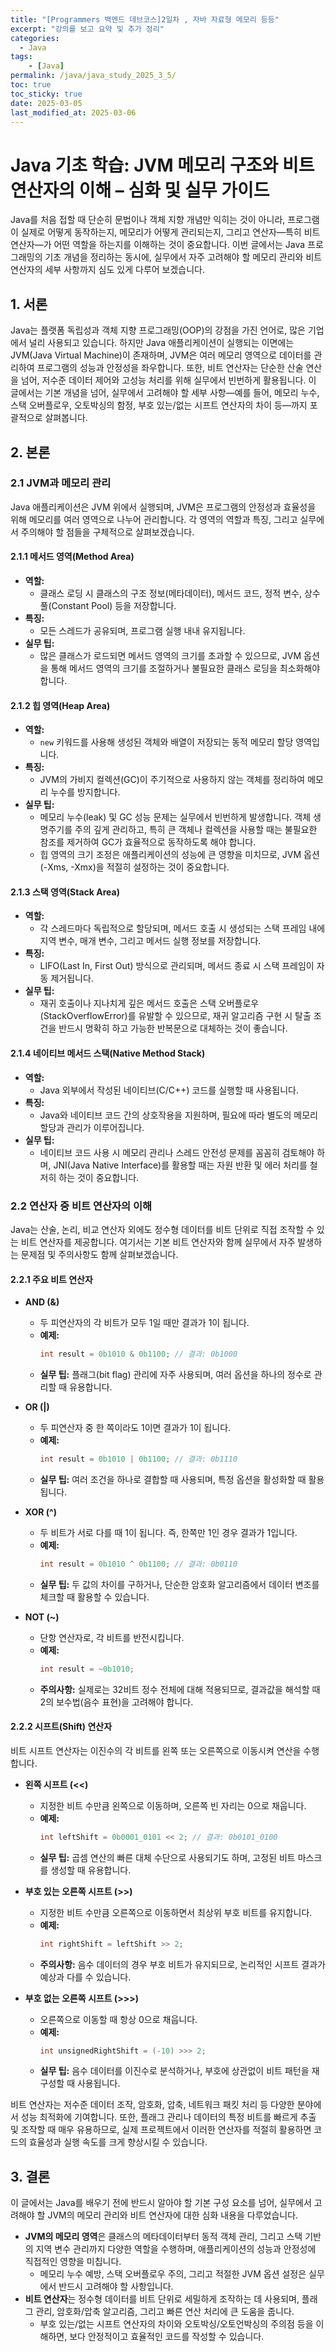 ```yaml
---
title: "[Programmers 백엔드 데브코스]2일차 , 자바 자료형 메모리 등등"
excerpt: "강의를 보고 요약 및 추가 정리"
categories:
  - Java
tags:
    - [Java]
permalink: /java/java_study_2025_3_5/
toc: true
toc_sticky: true
date: 2025-03-05
last_modified_at: 2025-03-06
---
```


# Java 기초 학습: JVM 메모리 구조와 비트 연산자의 이해 – 심화 및 실무 가이드

Java를 처음 접할 때 단순히 문법이나 객체 지향 개념만 익히는 것이 아니라, 프로그램이 실제로 어떻게 동작하는지, 메모리가 어떻게 관리되는지, 그리고 연산자—특히 비트 연산자—가 어떤 역할을 하는지를 이해하는 것이 중요합니다. 이번 글에서는 Java 프로그래밍의 기초 개념을 정리하는 동시에, 실무에서 자주 고려해야 할 메모리 관리와 비트 연산자의 세부 사항까지 심도 있게 다루어 보겠습니다.

## 1. 서론

Java는 플랫폼 독립성과 객체 지향 프로그래밍(OOP)의 강점을 가진 언어로, 많은 기업에서 널리 사용되고 있습니다. 하지만 Java 애플리케이션이 실행되는 이면에는 JVM(Java Virtual Machine)이 존재하며, JVM은 여러 메모리 영역으로 데이터를 관리하여 프로그램의 성능과 안정성을 좌우합니다. 또한, 비트 연산자는 단순한 산술 연산을 넘어, 저수준 데이터 제어와 고성능 처리를 위해 실무에서 빈번하게 활용됩니다. 이 글에서는 기본 개념을 넘어, 실무에서 고려해야 할 세부 사항—예를 들어, 메모리 누수, 스택 오버플로우, 오토박싱의 함정, 부호 있는/없는 시프트 연산자의 차이 등—까지 포괄적으로 살펴봅니다.

## 2. 본론

### 2.1 JVM과 메모리 관리

Java 애플리케이션은 JVM 위에서 실행되며, JVM은 프로그램의 안정성과 효율성을 위해 메모리를 여러 영역으로 나누어 관리합니다. 각 영역의 역할과 특징, 그리고 실무에서 주의해야 할 점들을 구체적으로 살펴보겠습니다.

#### 2.1.1 메서드 영역(Method Area)
- **역할:**
  - 클래스 로딩 시 클래스의 구조 정보(메타데이터), 메서드 코드, 정적 변수, 상수 풀(Constant Pool) 등을 저장합니다.
- **특징:**
  - 모든 스레드가 공유되며, 프로그램 실행 내내 유지됩니다.
- **실무 팁:**
  - 많은 클래스가 로드되면 메서드 영역의 크기를 초과할 수 있으므로, JVM 옵션을 통해 메서드 영역의 크기를 조절하거나 불필요한 클래스 로딩을 최소화해야 합니다.

#### 2.1.2 힙 영역(Heap Area)
- **역할:**
  - `new` 키워드를 사용해 생성된 객체와 배열이 저장되는 동적 메모리 할당 영역입니다.
- **특징:**
  - JVM의 가비지 컬렉션(GC)이 주기적으로 사용하지 않는 객체를 정리하여 메모리 누수를 방지합니다.
- **실무 팁:**
  - 메모리 누수(leak) 및 GC 성능 문제는 실무에서 빈번하게 발생합니다. 객체 생명주기를 주의 깊게 관리하고, 특히 큰 객체나 컬렉션을 사용할 때는 불필요한 참조를 제거하여 GC가 효율적으로 동작하도록 해야 합니다.
  - 힙 영역의 크기 조정은 애플리케이션의 성능에 큰 영향을 미치므로, JVM 옵션(-Xms, -Xmx)을 적절히 설정하는 것이 중요합니다.

#### 2.1.3 스택 영역(Stack Area)
- **역할:**
  - 각 스레드마다 독립적으로 할당되며, 메서드 호출 시 생성되는 스택 프레임 내에 지역 변수, 매개 변수, 그리고 메서드 실행 정보를 저장합니다.
- **특징:**
  - LIFO(Last In, First Out) 방식으로 관리되며, 메서드 종료 시 스택 프레임이 자동 제거됩니다.
- **실무 팁:**
  - 재귀 호출이나 지나치게 깊은 메서드 호출은 스택 오버플로우(StackOverflowError)를 유발할 수 있으므로, 재귀 알고리즘 구현 시 탈출 조건을 반드시 명확히 하고 가능한 반복문으로 대체하는 것이 좋습니다.

#### 2.1.4 네이티브 메서드 스택(Native Method Stack)
- **역할:**
  - Java 외부에서 작성된 네이티브(C/C++) 코드를 실행할 때 사용됩니다.
- **특징:**
  - Java와 네이티브 코드 간의 상호작용을 지원하며, 필요에 따라 별도의 메모리 할당과 관리가 이루어집니다.
- **실무 팁:**
  - 네이티브 코드 사용 시 메모리 관리나 스레드 안전성 문제를 꼼꼼히 검토해야 하며, JNI(Java Native Interface)를 활용할 때는 자원 반환 및 에러 처리를 철저히 하는 것이 중요합니다.

### 2.2 연산자 중 비트 연산자의 이해

Java는 산술, 논리, 비교 연산자 외에도 정수형 데이터를 비트 단위로 직접 조작할 수 있는 비트 연산자를 제공합니다. 여기서는 기본 비트 연산자와 함께 실무에서 자주 발생하는 문제점 및 주의사항도 함께 살펴보겠습니다.

#### 2.2.1 주요 비트 연산자
- **AND (&)**
  - 두 피연산자의 각 비트가 모두 1일 때만 결과가 1이 됩니다.
  - **예제:**
    ```java
    int result = 0b1010 & 0b1100; // 결과: 0b1000
    ```
  - **실무 팁:** 플래그(bit flag) 관리에 자주 사용되며, 여러 옵션을 하나의 정수로 관리할 때 유용합니다.

- **OR (|)**
  - 두 피연산자 중 한 쪽이라도 1이면 결과가 1이 됩니다.
  - **예제:**
    ```java
    int result = 0b1010 | 0b1100; // 결과: 0b1110
    ```
  - **실무 팁:** 여러 조건을 하나로 결합할 때 사용되며, 특정 옵션을 활성화할 때 활용됩니다.

- **XOR (^)**
  - 두 비트가 서로 다를 때 1이 됩니다. 즉, 한쪽만 1인 경우 결과가 1입니다.
  - **예제:**
    ```java
    int result = 0b1010 ^ 0b1100; // 결과: 0b0110
    ```
  - **실무 팁:** 두 값의 차이를 구하거나, 단순한 암호화 알고리즘에서 데이터 변조를 체크할 때 활용할 수 있습니다.

- **NOT (~)**
  - 단항 연산자로, 각 비트를 반전시킵니다.
  - **예제:**
    ```java
    int result = ~0b1010;
    ```
  - **주의사항:** 실제로는 32비트 정수 전체에 대해 적용되므로, 결과값을 해석할 때 2의 보수법(음수 표현)을 고려해야 합니다.

#### 2.2.2 시프트(Shift) 연산자
비트 시프트 연산자는 이진수의 각 비트를 왼쪽 또는 오른쪽으로 이동시켜 연산을 수행합니다.

- **왼쪽 시프트 (<<)**
  - 지정한 비트 수만큼 왼쪽으로 이동하며, 오른쪽 빈 자리는 0으로 채웁니다.
  - **예제:**
    ```java
    int leftShift = 0b0001_0101 << 2; // 결과: 0b0101_0100
    ```
  - **실무 팁:** 곱셈 연산의 빠른 대체 수단으로 사용되기도 하며, 고정된 비트 마스크를 생성할 때 유용합니다.

- **부호 있는 오른쪽 시프트 (>>)**
  - 지정한 비트 수만큼 오른쪽으로 이동하면서 최상위 부호 비트를 유지합니다.
  - **예제:**
    ```java
    int rightShift = leftShift >> 2;
    ```
  - **주의사항:** 음수 데이터의 경우 부호 비트가 유지되므로, 논리적인 시프트 결과가 예상과 다를 수 있습니다.

- **부호 없는 오른쪽 시프트 (>>>)**
  - 오른쪽으로 이동할 때 항상 0으로 채웁니다.
  - **예제:**
    ```java
    int unsignedRightShift = (-10) >>> 2;
    ```
  - **실무 팁:** 음수 데이터를 이진수로 분석하거나, 부호에 상관없이 비트 패턴을 재구성할 때 사용됩니다.

비트 연산자는 저수준 데이터 조작, 암호화, 압축, 네트워크 패킷 처리 등 다양한 분야에서 성능 최적화에 기여합니다. 또한, 플래그 관리나 데이터의 특정 비트를 빠르게 추출 및 조작할 때 매우 유용하므로, 실제 프로젝트에서 이러한 연산자를 적절히 활용하면 코드의 효율성과 실행 속도를 크게 향상시킬 수 있습니다.

## 3. 결론

이 글에서는 Java를 배우기 전에 반드시 알아야 할 기본 구성 요소를 넘어, 실무에서 고려해야 할 JVM의 메모리 관리와 비트 연산자에 대한 심화 내용을 다루었습니다.

- **JVM의 메모리 영역**은 클래스의 메타데이터부터 동적 객체 관리, 그리고 스택 기반의 지역 변수 관리까지 다양한 역할을 수행하며, 애플리케이션의 성능과 안정성에 직접적인 영향을 미칩니다.  
  - 메모리 누수 예방, 스택 오버플로우 주의, 그리고 적절한 JVM 옵션 설정은 실무에서 반드시 고려해야 할 사항입니다.
- **비트 연산자**는 정수형 데이터를 비트 단위로 세밀하게 조작하는 데 사용되며, 플래그 관리, 암호화/압축 알고리즘, 그리고 빠른 연산 처리에 큰 도움을 줍니다.  
  - 부호 있는/없는 시프트 연산자의 차이와 오토박싱/오토언박싱의 주의점 등을 이해하면, 보다 안정적이고 효율적인 코드를 작성할 수 있습니다.

